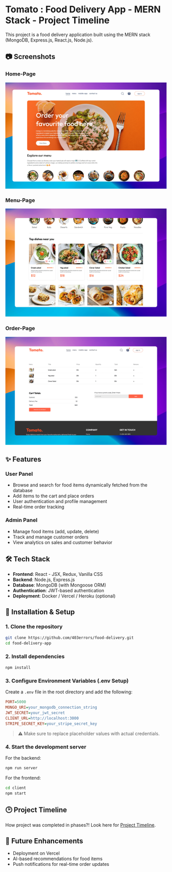 # Tomato : Food Delivery App - MERN Stack - Project Timeline

This project is a food delivery application built using the MERN stack (MongoDB, Express.js, React.js, Node.js). 

## 📷 Screenshots
### Home-Page
![Home Page Screenshot](./frontend/imgs/screenshot.png)
### Menu-Page
![Menu Page Screenshot](./frontend/imgs/screenshot-2.png)
### Order-Page
![Order Page Screenshot](./frontend/imgs/screenshot-3.png)

## ✨ Features  

### **User Panel**  
- Browse and search for food items dynamically fetched from the database  
- Add items to the cart and place orders  
- User authentication and profile management  
- Real-time order tracking  

### **Admin Panel**  
- Manage food items (add, update, delete)  
- Track and manage customer orders  
- View analytics on sales and customer behavior  

## 🛠️ Tech Stack  

- **Frontend**: React - JSX, Redux, Vanilla CSS
- **Backend**: Node.js, Express.js  
- **Database**: MongoDB (with Mongoose ORM)  
- **Authentication**: JWT-based authentication  
- **Deployment**: Docker / Vercel / Heroku (optional)  

## 🚀 Installation & Setup  

### **1. Clone the repository**  
```bash
git clone https://github.com/403errors/food-delivery.git  
cd food-delivery-app
```  

### **2. Install dependencies**  
```bash
npm install  
```  

### **3. Configure Environment Variables (.env Setup)**  

Create a `.env` file in the root directory and add the following:  

```ini
PORT=5000
MONGO_URI=your_mongodb_connection_string
JWT_SECRET=your_jwt_secret
CLIENT_URL=http://localhost:3000
STRIPE_SECRET_KEY=your_stripe_secret_key 
```
> ⚠️ Make sure to replace placeholder values with actual credentials.  

### **4. Start the development server**  

For the backend:  
```bash
npm run server  
```  
For the frontend:  
```bash
cd client  
npm start  
```  

## 🕑 Project Timeline

How project was completed in phases?! Look here for [Project Timeline](ProjectTimeline).


## 📌 Future Enhancements  
- Deployment on Vercel 
- AI-based recommendations for food items  
- Push notifications for real-time order updates  
